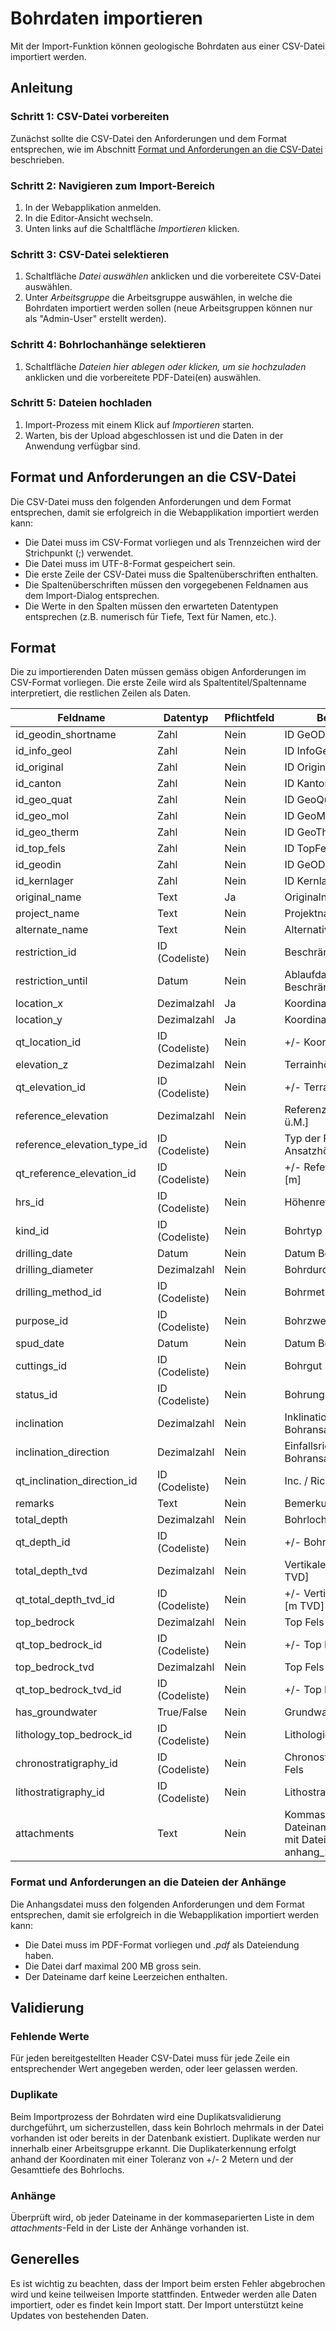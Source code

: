 # Bohrdaten importieren

Mit der Import-Funktion können geologische Bohrdaten aus einer CSV-Datei importiert werden. 

## Anleitung

### Schritt 1: CSV-Datei vorbereiten

Zunächst sollte die CSV-Datei den Anforderungen und dem Format entsprechen, wie im Abschnitt [Format und Anforderungen an die CSV-Datei](#format-und-anforderungen-an-die-csv-datei) beschrieben.

### Schritt 2: Navigieren zum Import-Bereich

1. In der Webapplikation anmelden.
2. In die Editor-Ansicht wechseln.
3. Unten links auf die Schaltfläche _Importieren_ klicken.

### Schritt 3: CSV-Datei selektieren

1. Schaltfläche _Datei auswählen_ anklicken und die vorbereitete CSV-Datei auswählen.
2. Unter _Arbeitsgruppe_ die Arbeitsgruppe auswählen, in welche die Bohrdaten importiert werden sollen (neue Arbeitsgruppen können nur als "Admin-User" erstellt werden).

### Schritt 4: Bohrlochanhänge selektieren

1. Schaltfläche _Dateien hier ablegen oder klicken, um sie hochzuladen_ anklicken und die vorbereitete PDF-Datei(en) auswählen.

### Schritt 5: Dateien hochladen

1. Import-Prozess mit einem Klick auf _Importieren_ starten.
2. Warten, bis der Upload abgeschlossen ist und die Daten in der Anwendung verfügbar sind.

## Format und Anforderungen an die CSV-Datei

Die CSV-Datei muss den folgenden Anforderungen und dem Format entsprechen, damit sie erfolgreich in die Webapplikation importiert werden kann:

* Die Datei muss im CSV-Format vorliegen und als Trennzeichen wird der Strichpunkt (;) verwendet.
* Die Datei muss im UTF-8-Format gespeichert sein.
* Die erste Zeile der CSV-Datei muss die Spaltenüberschriften enthalten.
* Die Spaltenüberschriften müssen den vorgegebenen Feldnamen aus dem Import-Dialog entsprechen.
* Die Werte in den Spalten müssen den erwarteten Datentypen entsprechen (z.B. numerisch für Tiefe, Text für Namen, etc.).

## Format

Die zu importierenden Daten müssen gemäss obigen Anforderungen im CSV-Format vorliegen. Die erste Zeile wird als Spaltentitel/Spaltenname interpretiert, die restlichen Zeilen als Daten. 

| Feldname                    | Datentyp       | Pflichtfeld | Beschreibung                                                                                      |
|-----------------------------|----------------|-------------|---------------------------------------------------------------------------------------------------|
| id_geodin_shortname         | Zahl           | Nein        | ID GeODin-Shortname                                                                               |
| id_info_geol                | Zahl           | Nein        | ID InfoGeol                                                                                       |
| id_original                 | Zahl           | Nein        | ID Original                                                                                       |
| id_canton                   | Zahl           | Nein        | ID Kanton                                                                                         |
| id_geo_quat                 | Zahl           | Nein        | ID GeoQuat                                                                                        |
| id_geo_mol                  | Zahl           | Nein        | ID GeoMol                                                                                         |
| id_geo_therm                | Zahl           | Nein        | ID GeoTherm                                                                                       |
| id_top_fels                 | Zahl           | Nein        | ID TopFels                                                                                        |
| id_geodin                   | Zahl           | Nein        | ID GeODin                                                                                         |
| id_kernlager                | Zahl           | Nein        | ID Kernlager                                                                                      |
| original_name               | Text           | Ja          | Originalname                                                                                      |
| project_name                | Text           | Nein        | Projektname                                                                                       |
| alternate_name              | Text           | Nein        | Alternativer Name                                                                                 |
| restriction_id              | ID (Codeliste) | Nein        | Beschränkung                                                                                      |
| restriction_until           | Datum          | Nein        | Ablaufdatum der Beschränkung                                                                      |
| location_x                  | Dezimalzahl    | Ja          | Koordinate Ost LV95                                                                               |
| location_y                  | Dezimalzahl    | Ja          | Koordinate Nord LV95                                                                              |
| qt_location_id              | ID (Codeliste) | Nein        | +/- Koordinaten [m]                                                                               |
| elevation_z                 | Dezimalzahl    | Nein        | Terrainhöhe [m ü.M.]                                                                              |
| qt_elevation_id             | ID (Codeliste) | Nein        | +/- Terrainhöhe [m]                                                                               |
| reference_elevation         | Dezimalzahl    | Nein        | Referenz Ansatzhöhe [m ü.M.]                                                                      |
| reference_elevation_type_id | ID (Codeliste) | Nein        | Typ der Referenz Ansatzhöhe                                                                       |
| qt_reference_elevation_id   | ID (Codeliste) | Nein        | +/- Referenz Ansatzhöhe [m]                                                                       |
| hrs_id                      | ID (Codeliste) | Nein        | Höhenreferenzsystem                                                                               |
| kind_id                     | ID (Codeliste) | Nein        | Bohrtyp                                                                                           |
| drilling_date               | Datum          | Nein        | Datum Bohrende                                                                                    |
| drilling_diameter           | Dezimalzahl    | Nein        | Bohrdurchmesser [mm]                                                                              |
| drilling_method_id          | ID (Codeliste) | Nein        | Bohrmethode                                                                                       |
| purpose_id                  | ID (Codeliste) | Nein        | Bohrzweck                                                                                         |
| spud_date                   | Datum          | Nein        | Datum Bohrbeginn                                                                                  |
| cuttings_id                 | ID (Codeliste) | Nein        | Bohrgut                                                                                           |
| status_id                   | ID (Codeliste) | Nein        | Bohrungsstatus                                                                                    |
| inclination                 | Dezimalzahl    | Nein        | Inklination beim Bohransatzpunkt [°]                                                              |
| inclination_direction       | Dezimalzahl    | Nein        | Einfallsrichtung beim Bohransatzpunkt [°]                                                         |
| qt_inclination_direction_id | ID (Codeliste) | Nein        | Inc. / Richtung Genauigkeit                                                                       |
| remarks                     | Text           | Nein        | Bemerkungen                                                                                       |
| total_depth                 | Dezimalzahl    | Nein        | Bohrlochlänge [m MD]                                                                              |
| qt_depth_id                 | ID (Codeliste) | Nein        | +/- Bohrlochlänge [m MD]                                                                          |
| total_depth_tvd             | Dezimalzahl    | Nein        | Vertikale Bohrendteufe [m TVD]                                                                    |
| qt_total_depth_tvd_id       | ID (Codeliste) | Nein        | +/- Vertikale Bohrendteufe [m TVD]                                                                |
| top_bedrock                 | Dezimalzahl    | Nein        | Top Fels [m MD]                                                                                   |
| qt_top_bedrock_id           | ID (Codeliste) | Nein        | +/- Top Fels [m MD]                                                                               |
| top_bedrock_tvd             | Dezimalzahl    | Nein        | Top Fels [m TVD]                                                                                  |
| qt_top_bedrock_tvd_id       | ID (Codeliste) | Nein        | +/- Top Fels [m TVD]                                                                              |
| has_groundwater             | True/False     | Nein        | Grundwasser                                                                                       |
| lithology_top_bedrock_id    | ID (Codeliste) | Nein        | Lithologie Top Fels                                                                               |
| chronostratigraphy_id       | ID (Codeliste) | Nein        | Chronostratigraphie Top Fels                                                                      |
| lithostratigraphy_id        | ID (Codeliste) | Nein        | Lithostratigraphie Top Fels                                                                       |
| attachments                 | Text           | Nein        | Kommaseparierte Dateinamen der Anhänge mit Dateiendung z.B. anhang_1.pdf,anhang_2.pdf             |

### Format und Anforderungen an die Dateien der Anhänge

Die Anhangsdatei muss den folgenden Anforderungen und dem Format entsprechen, damit sie erfolgreich in die Webapplikation importiert werden kann:

* Die Datei muss im PDF-Format vorliegen und _.pdf_ als Dateiendung haben.
* Die Datei darf maximal 200 MB gross sein.
* Der Dateiname darf keine Leerzeichen enthalten.

## Validierung

### Fehlende Werte
Für jeden bereitgestellten Header CSV-Datei muss für jede Zeile ein entsprechender Wert angegeben werden, oder leer gelassen werden.

### Duplikate
Beim Importprozess der Bohrdaten wird eine Duplikatsvalidierung durchgeführt, um sicherzustellen, dass kein Bohrloch mehrmals in der Datei vorhanden ist oder bereits in der Datenbank existiert.
Duplikate werden nur innerhalb einer Arbeitsgruppe erkannt. Die Duplikaterkennung erfolgt anhand der Koordinaten mit einer Toleranz von +/- 2 Metern und der Gesamttiefe des Bohrlochs.

### Anhänge
Überprüft wird, ob jeder Dateiname in der kommaseparierten Liste in dem _attachments_-Feld in der Liste der Anhänge vorhanden ist.

## Generelles

Es ist wichtig zu beachten, dass der Import beim ersten Fehler abgebrochen wird und keine teilweisen Importe stattfinden. Entweder werden alle Daten importiert, oder es findet kein Import statt. Der Import unterstützt keine Updates von bestehenden Daten.
